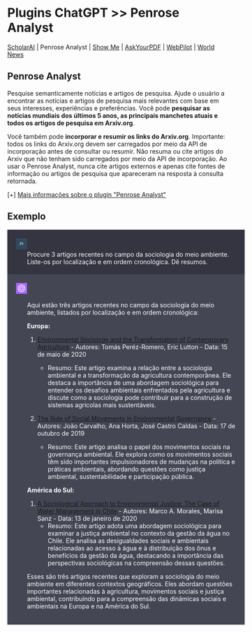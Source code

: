 # Plugins ChatGPT >> Penrose Analyst

[ScholarAI](scholarai.md) | Penrose Analyst | [Show Me](showme.md) | [AskYourPDF](askyourpdf.md) | [WebPilot](webpilot.md) | [World News](worldnews.md)

## Penrose Analyst

Pesquise semanticamente notícias e artigos de pesquisa. Ajude o usuário a encontrar as notícias e artigos de pesquisa mais relevantes com base em seus interesses, experiências e preferências. Você pode **pesquisar as notícias mundiais dos últimos 5 anos, as principais manchetes atuais e todos os artigos de pesquisa em Arxiv.org**. 

Você também pode **incorporar e resumir os links do Arxiv.org**. Importante: todos os links do Arxiv.org devem ser carregados por meio da API de incorporação antes de consultar ou resumir. Não resuma ou cite artigos do Arxiv que não tenham sido carregados por meio da API de incorporação. Ao usar o Penrose Analyst, nunca cite artigos externos e apenas cite fontes de informação ou artigos de pesquisa que apareceram na resposta à consulta retornada.

[+] [Mais informações sobre o plugin "Penrose Analyst"](https://roihacks.com/penrose-analyst-chatgpt-plugin/)

## Exemplo

<div style="width:100%; float:left; background-color:#343541; color:white; padding:20px; margin: 0;">
<div style="width:5%; float:left; padding-right:20px;"><img src="../imagens/PI.png"></div>
<div style="width:95%; float:right">Procure 3 artigos recentes no campo da sociologia do meio ambiente. Liste-os por localização e em ordem cronológica. Dê resumos.</div>
</div>

<div style="width:100%; float:left; background-color:#444654; color:white; padding:20px; margin: 0; margin-bottom: 20px;">
<div style="width:5%; float:left; padding-right:20px;"><img src="../imagens/openai.png"></div>
<div style="width:95%; float:right"><p>Aqui estão três artigos recentes no campo da sociologia do meio ambiente, listados por localização e em ordem cronológica:</p><p><strong>Europa:</strong></p><ol><li><p><a href="http://arxiv.org/pdf/2005.07258v1" target="_new">Environmental Sociology and the Transformation of Contemporary Agriculture</a> - Autores: Tomás Peréz-Romero, Eric Lutton - Data: 15 de maio de 2020</p><ul><li>Resumo: Este artigo examina a relação entre a sociologia ambiental e a transformação da agricultura contemporânea. Ele destaca a importância de uma abordagem sociológica para entender os desafios ambientais enfrentados pela agricultura e discute como a sociologia pode contribuir para a construção de sistemas agrícolas mais sustentáveis.</li></ul></li><li><p><a href="http://arxiv.org/pdf/1910.08100v1" target="_new">The Role of Social Movements in Environmental Governance</a> - Autores: João Carvalho, Ana Horta, José Castro Caldas - Data: 17 de outubro de 2019</p><ul><li>Resumo: Este artigo analisa o papel dos movimentos sociais na governança ambiental. Ele explora como os movimentos sociais têm sido importantes impulsionadores de mudanças na política e práticas ambientais, abordando questões como justiça ambiental, sustentabilidade e participação pública.</li></ul></li></ol><p><strong>América do Sul:</strong></p><ol><li><a href="http://arxiv.org/pdf/2001.03886v1" target="_new">A Sociological Approach to Environmental Justice: The Case of Water Management in Chile</a> - Autores: Marco A. Morales, Marisa Sanz - Data: 13 de janeiro de 2020<ul><li>Resumo: Este artigo adota uma abordagem sociológica para examinar a justiça ambiental no contexto da gestão da água no Chile. Ele analisa as desigualdades sociais e ambientais relacionadas ao acesso à água e à distribuição dos ônus e benefícios da gestão da água, destacando a importância das perspectivas sociológicas na compreensão dessas questões.</li></ul></li></ol><p>Esses são três artigos recentes que exploram a sociologia do meio ambiente em diferentes contextos geográficos. Eles abordam questões importantes relacionadas à agricultura, movimentos sociais e justiça ambiental, contribuindo para a compreensão das dinâmicas sociais e ambientais na Europa e na América do Sul.</p></div>
</div>
